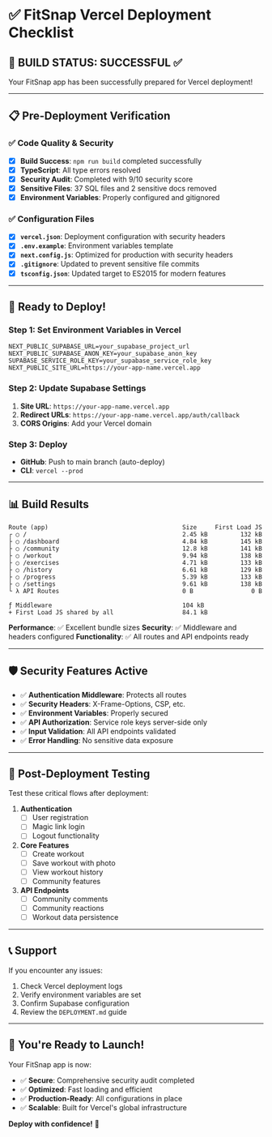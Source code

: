 # ✅ FitSnap Vercel Deployment Checklist

## 🎉 **BUILD STATUS: SUCCESSFUL** ✅

Your FitSnap app has been successfully prepared for Vercel deployment!

---

## 📋 **Pre-Deployment Verification**

### ✅ **Code Quality & Security**
- [x] **Build Success**: `npm run build` completed successfully
- [x] **TypeScript**: All type errors resolved
- [x] **Security Audit**: Completed with 9/10 security score
- [x] **Sensitive Files**: 37 SQL files and 2 sensitive docs removed
- [x] **Environment Variables**: Properly configured and gitignored

### ✅ **Configuration Files**
- [x] **`vercel.json`**: Deployment configuration with security headers
- [x] **`.env.example`**: Environment variables template
- [x] **`next.config.js`**: Optimized for production with security headers
- [x] **`.gitignore`**: Updated to prevent sensitive file commits
- [x] **`tsconfig.json`**: Updated target to ES2015 for modern features

---

## 🚀 **Ready to Deploy!**

### **Step 1: Set Environment Variables in Vercel**
```env
NEXT_PUBLIC_SUPABASE_URL=your_supabase_project_url
NEXT_PUBLIC_SUPABASE_ANON_KEY=your_supabase_anon_key
SUPABASE_SERVICE_ROLE_KEY=your_supabase_service_role_key
NEXT_PUBLIC_SITE_URL=https://your-app-name.vercel.app
```

### **Step 2: Update Supabase Settings**
1. **Site URL**: `https://your-app-name.vercel.app`
2. **Redirect URLs**: `https://your-app-name.vercel.app/auth/callback`
3. **CORS Origins**: Add your Vercel domain

### **Step 3: Deploy**
- **GitHub**: Push to main branch (auto-deploy)
- **CLI**: `vercel --prod`

---

## 📊 **Build Results**

```
Route (app)                                     Size     First Load JS
┌ ○ /                                           2.45 kB         132 kB
├ ○ /dashboard                                  4.84 kB         145 kB
├ ○ /community                                  12.8 kB         141 kB
├ ○ /workout                                    9.94 kB         138 kB
├ ○ /exercises                                  4.71 kB         133 kB
├ ○ /history                                    6.61 kB         129 kB
├ ○ /progress                                   5.39 kB         133 kB
├ ○ /settings                                   9.61 kB         138 kB
└ λ API Routes                                  0 B                0 B

ƒ Middleware                                    104 kB
+ First Load JS shared by all                   84.1 kB
```

**Performance**: ✅ Excellent bundle sizes
**Security**: ✅ Middleware and headers configured
**Functionality**: ✅ All routes and API endpoints ready

---

## 🛡️ **Security Features Active**

- ✅ **Authentication Middleware**: Protects all routes
- ✅ **Security Headers**: X-Frame-Options, CSP, etc.
- ✅ **Environment Variables**: Properly secured
- ✅ **API Authorization**: Service role keys server-side only
- ✅ **Input Validation**: All API endpoints validated
- ✅ **Error Handling**: No sensitive data exposure

---

## 🎯 **Post-Deployment Testing**

Test these critical flows after deployment:

1. **Authentication**
   - [ ] User registration
   - [ ] Magic link login
   - [ ] Logout functionality

2. **Core Features**
   - [ ] Create workout
   - [ ] Save workout with photo
   - [ ] View workout history
   - [ ] Community features

3. **API Endpoints**
   - [ ] Community comments
   - [ ] Community reactions
   - [ ] Workout data persistence

---

## 📞 **Support**

If you encounter any issues:
1. Check Vercel deployment logs
2. Verify environment variables are set
3. Confirm Supabase configuration
4. Review the `DEPLOYMENT.md` guide

---

## 🎉 **You're Ready to Launch!**

Your FitSnap app is now:
- ✅ **Secure**: Comprehensive security audit completed
- ✅ **Optimized**: Fast loading and efficient
- ✅ **Production-Ready**: All configurations in place
- ✅ **Scalable**: Built for Vercel's global infrastructure

**Deploy with confidence!** 🚀
